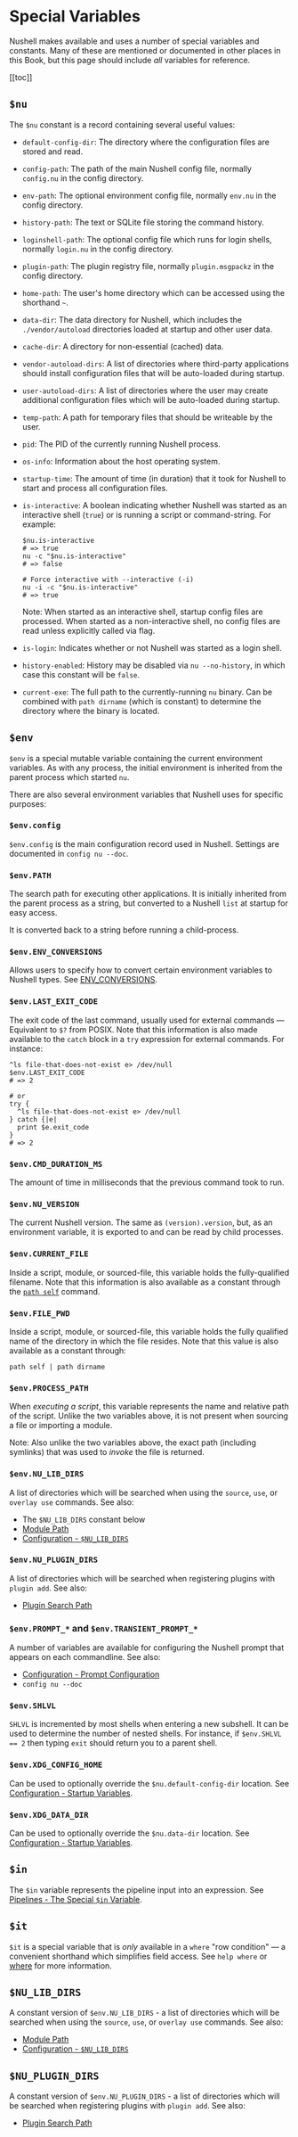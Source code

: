 # Special Variables

Nushell makes available and uses a number of special variables and constants. Many of these are mentioned or documented in other places in this Book, but this page
should include _all_ variables for reference.

[[toc]]

## `$nu`

The `$nu` constant is a record containing several useful values:

- `default-config-dir`: The directory where the configuration files are stored and read.
- `config-path`: The path of the main Nushell config file, normally `config.nu` in the config directory.
- `env-path`: The optional environment config file, normally `env.nu` in the config directory.
- `history-path`: The text or SQLite file storing the command history.
- `loginshell-path`: The optional config file which runs for login shells, normally `login.nu` in the config directory.
- `plugin-path`: The plugin registry file, normally `plugin.msgpackz` in the config directory.
- `home-path`: The user's home directory which can be accessed using the shorthand `~`.
- `data-dir`: The data directory for Nushell, which includes the `./vendor/autoload` directories loaded at startup and other user data.
- `cache-dir`: A directory for non-essential (cached) data.
- `vendor-autoload-dirs`: A list of directories where third-party applications should install configuration files that will be auto-loaded during startup.
- `user-autoload-dirs`: A list of directories where the user may create additional configuration files which will be auto-loaded during startup.
- `temp-path`: A path for temporary files that should be writeable by the user.
- `pid`: The PID of the currently running Nushell process.
- `os-info`: Information about the host operating system.
- `startup-time`: The amount of time (in duration) that it took for Nushell to start and process all configuration files.
- `is-interactive`: A boolean indicating whether Nushell was started as an interactive shell (`true`) or is running a script or command-string. For example:

  ```nu
  $nu.is-interactive
  # => true
  nu -c "$nu.is-interactive"
  # => false

  # Force interactive with --interactive (-i)
  nu -i -c "$nu.is-interactive"
  # => true
  ```

  Note: When started as an interactive shell, startup config files are processed. When started as a non-interactive shell, no config files are read unless explicitly called via flag.

- `is-login`: Indicates whether or not Nushell was started as a login shell.
- `history-enabled`: History may be disabled via `nu --no-history`, in which case this constant will be `false`.
- `current-exe`: The full path to the currently-running `nu` binary. Can be combined with `path dirname` (which is constant) to determine the directory where the binary is located.

## `$env`

`$env` is a special mutable variable containing the current environment variables. As with any process, the initial environment is inherited from the parent process which started `nu`.

There are also several environment variables that Nushell uses for specific purposes:

### `$env.config`

`$env.config` is the main configuration record used in Nushell. Settings are documented in `config nu --doc`.

### `$env.PATH`

The search path for executing other applications. It is initially inherited from the parent process as a string, but converted to a Nushell `list` at startup for easy access.

It is converted back to a string before running a child-process.

### `$env.ENV_CONVERSIONS`

Allows users to specify how to convert certain environment variables to Nushell types. See [ENV_CONVERSIONS](./configuration.md#env-conversions).

### `$env.LAST_EXIT_CODE`

The exit code of the last command, usually used for external commands — Equivalent to `$?` from POSIX. Note that this information is also made available to the `catch` block in a `try` expression for external commands. For instance:

```nu
^ls file-that-does-not-exist e> /dev/null
$env.LAST_EXIT_CODE
# => 2

# or
try {
  ^ls file-that-does-not-exist e> /dev/null
} catch {|e|
  print $e.exit_code
}
# => 2
```

### `$env.CMD_DURATION_MS`

The amount of time in milliseconds that the previous command took to run.

### `$env.NU_VERSION`

The current Nushell version. The same as `(version).version`, but, as an environment variable, it is exported to and can be read by child processes.

### `$env.CURRENT_FILE`

Inside a script, module, or sourced-file, this variable holds the fully-qualified filename. Note that this
information is also available as a constant through the [`path self`](/commands/docs/path_self.md) command.

### `$env.FILE_PWD`

Inside a script, module, or sourced-file, this variable holds the fully qualified name of the directory in which
the file resides. Note that this value is also available as a constant through:

```nu
path self | path dirname
```

### `$env.PROCESS_PATH`

When _executing a script_, this variable represents the name and relative path of the script. Unlike the two variables
above, it is not present when sourcing a file or importing a module.

Note: Also unlike the two variables above, the exact path (including symlinks) that was used to _invoke_ the file is returned.

### `$env.NU_LIB_DIRS`

A list of directories which will be searched when using the `source`, `use`, or `overlay use` commands. See also:

- The `$NU_LIB_DIRS` constant below
- [Module Path](./modules/using_modules.md#module-path)
- [Configuration - `$NU_LIB_DIRS`](./configuration.md#nu-lib-dirs-constant)

### `$env.NU_PLUGIN_DIRS`

A list of directories which will be searched when registering plugins with `plugin add`. See also:

- [Plugin Search Path](./plugins.md#plugin-search-path)

### `$env.PROMPT_*` and `$env.TRANSIENT_PROMPT_*`

A number of variables are available for configuring the Nushell prompt that appears on each commandline. See also:

- [Configuration - Prompt Configuration](./configuration.md#prompt-configuration)
- `config nu --doc`

### `$env.SHLVL`

`SHLVL` is incremented by most shells when entering a new subshell. It can be used to determine the number of nested shells. For instance,
if `$env.SHLVL == 2` then typing `exit` should return you to a parent shell.

### `$env.XDG_CONFIG_HOME`

Can be used to optionally override the `$nu.default-config-dir` location. See [Configuration - Startup Variables](./configuration.md#startup-variables).

### `$env.XDG_DATA_DIR`

Can be used to optionally override the `$nu.data-dir` location. See [Configuration - Startup Variables](./configuration.md#startup-variables).

## `$in`

The `$in` variable represents the pipeline input into an expression. See [Pipelines - The Special `$in` Variable](./pipelines.md#pipeline-input-and-the-special-in-variable).

## `$it`

`$it` is a special variable that is _only_ available in a `where` "row condition" — a convenient shorthand which simplifies field access. See `help where` or [where](/commands/docs/where.md) for more information.

## `$NU_LIB_DIRS`

A constant version of `$env.NU_LIB_DIRS` - a list of directories which will be searched when using the `source`, `use`, or `overlay use` commands. See also:

- [Module Path](./modules/using_modules.md#module-path)
- [Configuration - `$NU_LIB_DIRS`](./configuration.md#nu-lib-dirs-constant)

## `$NU_PLUGIN_DIRS`

A constant version of `$env.NU_PLUGIN_DIRS` - a list of directories which will be searched when registering plugins with `plugin add`. See also:

- [Plugin Search Path](./plugins.md#plugin-search-path)
